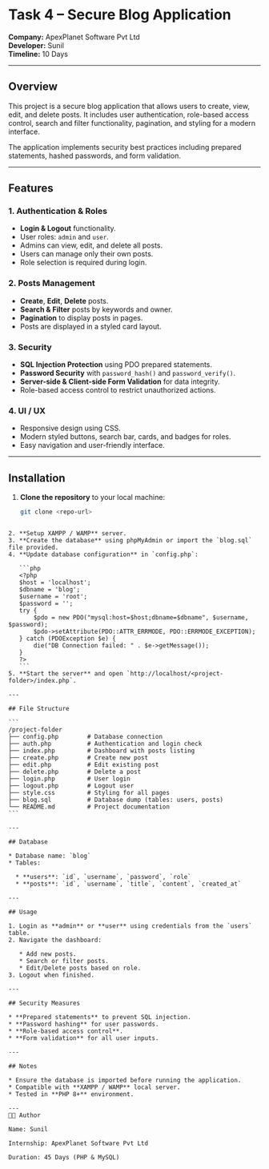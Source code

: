 # Task 4 – Secure Blog Application

**Company:** ApexPlanet Software Pvt Ltd  
**Developer:** Sunil  
**Timeline:** 10 Days  

---

## Overview
This project is a secure blog application that allows users to create, view, edit, and delete posts. It includes user authentication, role-based access control, search and filter functionality, pagination, and styling for a modern interface.

The application implements security best practices including prepared statements, hashed passwords, and form validation.

---

## Features

### 1. Authentication & Roles
- **Login & Logout** functionality.
- User roles: `admin` and `user`.
- Admins can view, edit, and delete all posts.
- Users can manage only their own posts.
- Role selection is required during login.

### 2. Posts Management
- **Create**, **Edit**, **Delete** posts.
- **Search & Filter** posts by keywords and owner.
- **Pagination** to display posts in pages.
- Posts are displayed in a styled card layout.

### 3. Security
- **SQL Injection Protection** using PDO prepared statements.
- **Password Security** with `password_hash()` and `password_verify()`.
- **Server-side & Client-side Form Validation** for data integrity.
- Role-based access control to restrict unauthorized actions.

### 4. UI / UX
- Responsive design using CSS.
- Modern styled buttons, search bar, cards, and badges for roles.
- Easy navigation and user-friendly interface.

---

## Installation

1. **Clone the repository** to your local machine:
   ```bash
   git clone <repo-url>
````

2. **Setup XAMPP / WAMP** server.
3. **Create the database** using phpMyAdmin or import the `blog.sql` file provided.
4. **Update database configuration** in `config.php`:

   ```php
   <?php
   $host = 'localhost';
   $dbname = 'blog';
   $username = 'root';
   $password = '';
   try {
       $pdo = new PDO("mysql:host=$host;dbname=$dbname", $username, $password);
       $pdo->setAttribute(PDO::ATTR_ERRMODE, PDO::ERRMODE_EXCEPTION);
   } catch (PDOException $e) {
       die("DB Connection failed: " . $e->getMessage());
   }
   ?>
   ```
5. **Start the server** and open `http://localhost/<project-folder>/index.php`.

---

## File Structure

```
/project-folder
├── config.php        # Database connection
├── auth.php          # Authentication and login check
├── index.php         # Dashboard with posts listing
├── create.php        # Create new post
├── edit.php          # Edit existing post
├── delete.php        # Delete a post
├── login.php         # User login
├── logout.php        # Logout user
├── style.css         # Styling for all pages
├── blog.sql          # Database dump (tables: users, posts)
└── README.md         # Project documentation
```

---

## Database

* Database name: `blog`
* Tables:

  * **users**: `id`, `username`, `password`, `role`
  * **posts**: `id`, `username`, `title`, `content`, `created_at`

---

## Usage

1. Login as **admin** or **user** using credentials from the `users` table.
2. Navigate the dashboard:

   * Add new posts.
   * Search or filter posts.
   * Edit/Delete posts based on role.
3. Logout when finished.

---

## Security Measures

* **Prepared statements** to prevent SQL injection.
* **Password hashing** for user passwords.
* **Role-based access control**.
* **Form validation** for all user inputs.

---

## Notes

* Ensure the database is imported before running the application.
* Compatible with **XAMPP / WAMP** local server.
* Tested in **PHP 8+** environment.

---
👨‍💻 Author

Name: Sunil

Internship: ApexPlanet Software Pvt Ltd

Duration: 45 Days (PHP & MySQL)

